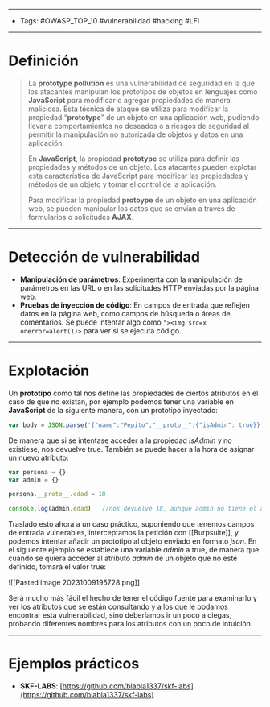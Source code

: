 ---------
- Tags: #OWASP_TOP_10 #vulnerabilidad #hacking #LFI
--------------
# Definición
 
> La **prototype pollution** es una vulnerabilidad de seguridad en la que los atacantes manipulan los prototipos de objetos en lenguajes como **JavaScript** para modificar o agregar propiedades de manera maliciosa. Esta técnica de ataque se utiliza para modificar la propiedad “**prototype**” de un objeto en una aplicación web, pudiendo llevar a comportamientos no deseados o a riesgos de seguridad al permitir la manipulación no autorizada de objetos y datos en una aplicación.
> 
> En **JavaScript**, la propiedad **prototype** se utiliza para definir las propiedades y métodos de un objeto. Los atacantes pueden explotar esta característica de JavaScript para modificar las propiedades y métodos de un objeto y tomar el control de la aplicación.
> 
> Para modificar la propiedad **protoype** de un objeto en una aplicación web, se pueden manipular los datos que se envían a través de formularios o solicitudes **AJAX**. 

-----------
# Detección de vulnerabilidad

- **Manipulación de parámetros**: Experimenta con la manipulación de parámetros en las URL o en las solicitudes HTTP enviadas por la página web.
- **Pruebas de inyección de código**: En campos de entrada que reflejen datos en la página web, como campos de búsqueda o áreas de comentarios. Se puede intentar algo como `"><img src=x onerror=alert(1)>` para ver si se ejecuta código.
---------
# Explotación

Un **prototipo** como tal nos define las propiedades de ciertos atributos en el caso de que no existan, por ejemplo podemos tener una variable en **JavaScript** de la siguiente manera, con un prototipo inyectado:

``` JavaScript
var body = JSON.parse('{"name":"Pepito","__proto__":{"isAdmin": true}}'); 
```

De manera que si se intentase acceder a la propiedad _isAdmin_ y no existiese, nos devuelve true. También se puede hacer a la hora de asignar un nuevo atributo:

``` JavaScript
var persona = {}
var admin = {}

persona.__proto__.edad = 18

console.log(admin.edad)   //nos devuelve 18, aunque admin no tiene el atributo edad
```


Traslado esto ahora a un caso práctico, suponiendo que tenemos campos de entrada vulnerables, interceptamos la petición con [[Burpsuite]], y podemos intentar añadir un prototipo al objeto enviado en formato *json*. En el siguiente ejemplo se establece una variable _admin_ a true, de manera que cuando se quiera acceder al atributo _admin_ de un objeto que no esté definido, tomará el valor true:


![[Pasted image 20231009195728.png]]

Será mucho más fácil el hecho de tener el código fuente para examinarlo y ver los atributos que se están consultando y a los que le podamos encontrar esta vulnerabilidad, sino deberíamos ir un poco a ciegas, probando diferentes nombres para los atributos con un poco de intuición.

---------------
# Ejemplos prácticos

- **SKF-LABS**: [https://github.com/blabla1337/skf-labs](https://github.com/blabla1337/skf-labs)